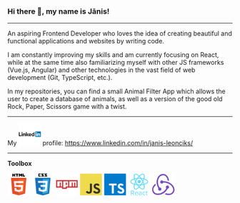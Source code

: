 ### Hi there 👋, my name is Jānis!

---

An aspiring Frontend Developer who loves the idea of creating beautiful and functional applications and websites by writing code.

I am constantly improving my skills and am currently focusing on React, while at the same time also familiarizing myself with other JS frameworks (Vue.js, Angular) and other technologies in the vast field of web development (Git, TypeScript, etc.).

In my repositories, you can find a small Animal Filter App which allows the user to create a database of animals, as well as a version of the good old Rock, Paper, Scissors game with a twist.

---

My <img src="https://github.com/devicons/devicon/blob/master/icons/linkedin/linkedin-original-wordmark.svg" alt="linkedin-logo" width="50px" height="50px"> profile: https://www.linkedin.com/in/janis-leonciks/

---

**Toolbox**

<img src="https://github.com/devicons/devicon/blob/master/icons/html5/html5-original-wordmark.svg" alt="html-logo" width="50px" height="50px" /> <img src="https://github.com/devicons/devicon/blob/master/icons/css3/css3-original-wordmark.svg" alt="css-logo" width="50px" height="50px" /> <img src="https://github.com/devicons/devicon/blob/master/icons/npm/npm-original-wordmark.svg" alt="npm-logo" width="50px" height="50px" /> <img src="https://github.com/devicons/devicon/blob/master/icons/javascript/javascript-original.svg" alt="js-logo" width="50px" height="50px" /> <img src="https://github.com/devicons/devicon/blob/master/icons/typescript/typescript-original.svg" alt="ts-logo" width="50px" height="50px" /> <img src="https://github.com/devicons/devicon/blob/master/icons/react/react-original-wordmark.svg" alt="react-logo" width="50px" height="50px" /> 
<img src="https://github.com/devicons/devicon/blob/master/icons/redux/redux-original.svg" alt="redux-logo" width="50px" height="50px" /> 


<!--
**lejanio/lejanio** is a ✨ _special_ ✨ repository because its `README.md` (this file) appears on your GitHub profile.

Here are some ideas to get you started:

- 🔭 I’m currently working on ...
- 🌱 I’m currently learning ...
- 👯 I’m looking to collaborate on ...
- 🤔 I’m looking for help with ...
- 💬 Ask me about ...
- 📫 How to reach me: ...
- 😄 Pronouns: ...
- ⚡ Fun fact: ...
-->
